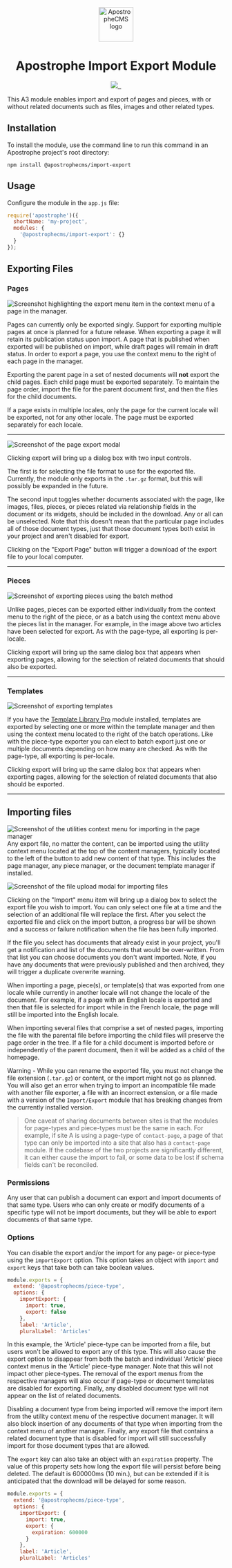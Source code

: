 <div align="center">
  <img src="https://raw.githubusercontent.com/apostrophecms/apostrophe/main/logo.svg" alt="ApostropheCMS logo" width="80" height="80">

  <h1>Apostrophe Import Export Module</h1>
  <p>
    <a aria-label="Apostrophe logo" href="https://v3.docs.apostrophecms.org">
      <img src="https://img.shields.io/badge/MADE%20FOR%20Apostrophe%203-000000.svg?style=for-the-badge&logo=Apostrophe&labelColor=6516dd">
    </a>
    <a aria-label="Join the community on Discord" href="http://chat.apostrophecms.org">
      <img alt="" src="https://img.shields.io/discord/517772094482677790?color=5865f2&label=Join%20the%20Discord&logo=discord&logoColor=fff&labelColor=000&style=for-the-badge&logoWidth=20">
    </a>
    <a aria-label="License" href="https://github.com/apostrophecms/import-export/blob/main/LICENSE.md">
      <img alt="" src="https://img.shields.io/static/v1?style=for-the-badge&labelColor=000000&label=License&message=MIT&color=3DA639">
    </a>
  </p>
</div>

This A3 module enables import and export of pages and pieces, with or without related
documents such as files, images and other related types.

## Installation

To install the module, use the command line to run this command in an Apostrophe project's root directory:

```
npm install @apostrophecms/import-export
```

## Usage

Configure the module in the `app.js` file:

```javascript
require('apostrophe')({
  shortName: 'my-project',
  modules: {
    '@apostrophecms/import-export': {}
  }
});
```
## Exporting Files

### Pages
![Screenshot highlighting the export menu item in the context menu of a page in the manager.](images/page-export.png)

Pages can currently only be exported singly. Support for exporting multiple pages at once is planned for a future release. When exporting a page it will retain its publication status upon import. A page that is published when exported will be published on import, while draft pages will remain in draft status. In order to export a page, you use the context menu to the right of each page in the manager.

Exporting the parent page in a set of nested documents will **not** export the child pages. Each child page must be exported separately. To maintain the page order, import the file for the parent document first, and then the files for the child documents.

If a page exists in multiple locales, only the page for the current locale will be exported, not for any other locale. The page must be exported separately for each locale.

<hr>

![Screenshot of the page export modal](images/page-export-modal.png)

Clicking export will bring up a dialog box with two input controls.

The first is for selecting the file format to use for the exported file. Currently, the module only exports in the `.tar.gz` format, but this will possibly be expanded in the future.

The second input toggles whether documents associated with the page, like images, files, pieces, or pieces related via relationship fields in the document or its widgets, should be included in the download. Any or all can be unselected. Note that this doesn't mean that the particular page includes all of those document types, just that those document types both exist in your project and aren't disabled for export.

Clicking on the "Export Page" button will trigger a download of the export file to your local computer.

<hr>

### Pieces
![Screenshot of exporting pieces using the batch method](images/piece-batch-export.png)

Unlike pages, pieces can be exported either individually from the context menu to the right of the piece, or as a batch using the context menu above the pieces list in the manager. For example, in the image above two articles have been selected for export. As with the page-type, all exporting is per-locale.

Clicking export will bring up the same dialog box that appears when exporting pages, allowing for the selection of related documents that should also be exported.

<hr>

### Templates
![Screenshot of exporting templates](images/template-export.png)

If you have the [Template Library Pro](https://apostrophecms.com/extensions/template-library) module installed, templates are exported by selecting one or more within the template manager and then using the context menu located to the right of the batch operations. Like with the piece-type exporter you can elect to batch export just one or multiple documents depending on how many are checked. As with the page-type, all exporting is per-locale.

Clicking export will bring up the same dialog box that appears when exporting pages, allowing for the selection of related documents that also should be exported.

<hr>

## Importing files

![Screenshot of the utilities context menu for importing in the page manager](images/page-import.png)
Any export file, no matter the content, can be imported using the utility context menu located at the top of the content managers, typically located to the left of the button to add new content of that type. This includes the page manager, any piece manager, or the document template manager if installed.

![Screenshot of the file upload modal for importing files](images/import-file-modal.png)

Clicking on the "Import" menu item will bring up a dialog box to select the export file you wish to import. You can only select one file at a time and the selection of an additional file will replace the first. After you select the exported file and click on the import button, a progress bar will be shown and a success or failure notification when the file has been fully imported.

If the file you select has documents that already exist in your project, you'll get a notification and list of the documents that would be over-written. From that list you can choose documents you don't want imported. Note, if you have any documents that were previously published and then archived, they will trigger a duplicate overwrite warning.

When importing a page, piece(s), or template(s) that was exported from one locale while currently in another locale will not change the locale of the document. For example, if a page with an English locale is exported and then that file is selected for import while in the French locale, the page will still be imported into the English locale.

When importing several files that comprise a set of nested pages, importing the file with the parental file before importing the child files will preserve the page order in the tree. If a file for a child document is imported before or independently of the parent document, then it will be added as a child of the homepage.

Warning - While you can rename the exported file, you must not change the file extension (`.tar.gz`) or content, or the import might not go as planned. You will also get an error when trying to import an incompatible file made with another file exporter, a file with an incorrect extension, or a file made with a version of the `Import/Export` module that has breaking changes from the currently installed version.

>One caveat of sharing documents between sites is that the modules for page-types and piece-types must be the same in each. For example, if site A is using a page-type of `contact-page`, a page of that type can only be imported into a site that also has a `contact-page` module. If the codebase of the two projects are significantly different, it can either cause the import to fail, or some data to be lost if schema fields can't be reconciled.

### Permissions

Any user that can publish a document can export and import documents of that same type. Users who can only create or modify documents of a specific type will not be import documents, but they will be able to export documents of that same type.

### Options

You can disable the export and/or the import for any page- or piece-type using the `importExport` option. This option takes an object with `import` and `export` keys that take both can take boolean values.

```javascript
module.exports = {
  extend: '@apostrophecms/piece-type',
  options: {
    importExport: {
      import: true,
      export: false
    },
    label: 'Article',
    pluralLabel: 'Articles'
```

In this example, the 'Article' piece-type can be imported from a file, but users won't be allowed to export any of this type. This will also cause the export option to disappear from both the batch and individual 'Article' piece context menus in the 'Article' piece-type manager. Note that this will not impact other piece-types. The removal of the export menus from the respective managers will also occur if page-type or document templates are disabled for exporting. Finally, any disabled document type will not appear on the list of related documents.

Disabling a document type from being imported will remove the import item from the utility context menu of the respective document manager. It will also block insertion of any documents of that type when importing from the context menu of another manager. Finally, any export file that contains a related document type that is disabled for import will still successfully import for those document types that are allowed.

The `export` key can also take an object with an `expiration` property. The value of this property sets how long the export file will persist before being deleted. The default is 600000ms (10 min.), but can be extended if it is anticipated that the download will be delayed for some reason.

```javascript
module.exports = {
  extend: '@apostrophecms/piece-type',
  options: {
    importExport: {
      import: true,
      export: {
        expiration: 600000
      }
    },
    label: 'Article',
    pluralLabel: 'Articles'
```
